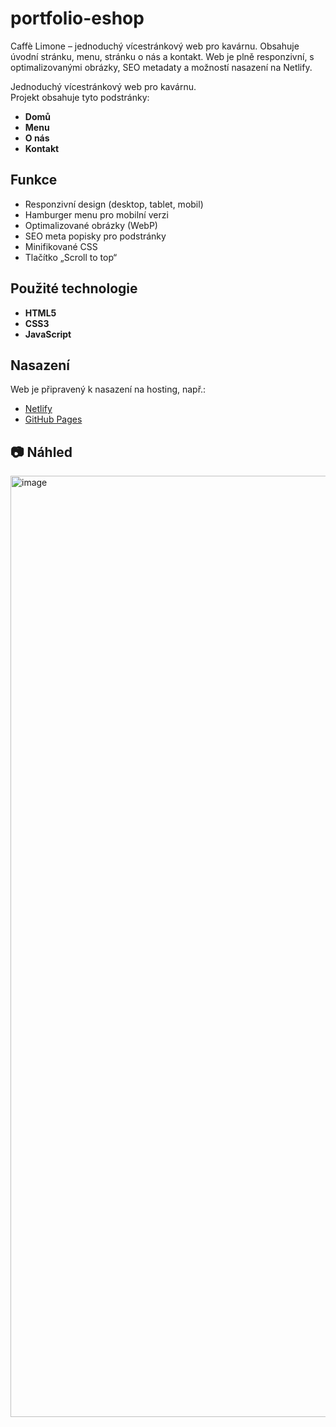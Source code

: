 # portfolio-eshop
Caffè Limone – jednoduchý vícestránkový web pro kavárnu. Obsahuje úvodní stránku, menu, stránku o nás a kontakt. Web je plně responzivní, s optimalizovanými obrázky, SEO metadaty a možností nasazení na Netlify.

Jednoduchý vícestránkový web pro kavárnu.  
Projekt obsahuje tyto podstránky:
- **Domů**
- **Menu**
- **O nás**
- **Kontakt**

## Funkce
- Responzivní design (desktop, tablet, mobil)
- Hamburger menu pro mobilní verzi
- Optimalizované obrázky (WebP)
- SEO meta popisky pro podstránky
- Minifikované CSS
- Tlačítko „Scroll to top“

## Použité technologie
- **HTML5**
- **CSS3**
- **JavaScript**

## Nasazení
Web je připravený k nasazení na hosting, např.:
- [Netlify](https://www.netlify.com/)
- [GitHub Pages](https://pages.github.com/)

## 📷 Náhled
<img width="1835" height="1506" alt="image" src="https://github.com/user-attachments/assets/ac5ce518-29f6-4c81-8ae8-ab087b419382" />

